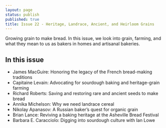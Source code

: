 ```yaml
---
layout: page
status: publish
published: true
title: Issue 22 - Heritage, Landrace, Ancient, and Heirloom Grains
---
```


Growing grain to make bread. In this issue, we look into grain, farming, and what they mean to us as bakers in homes and artisanal bakeries.

## In this issue

-   James MacGuire: Honoring the legacy of the French bread-making traditions
-   Capitaine Levain: Advocating for sourdough baking and heritage-grain farming
-   Richard Roberts: Saving and restoring rare and ancient seeds to make bread
-   Annika Michelson: Why we need landrace cereal
-   Nikolay Apanasov: A Russian baker’s quest for organic grain
-   Brian Lance: Reviving a baking heritage at the Asheville Bread Festival
-   Barbara E. Caracciolo: Digging into sourdough culture with Ian Lowe
